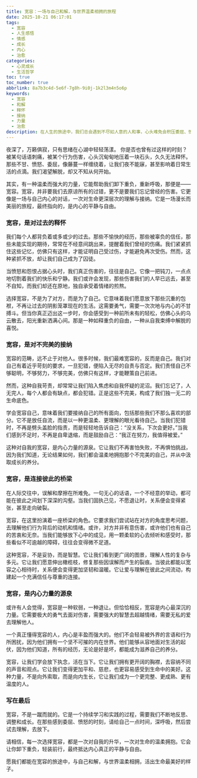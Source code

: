 ```yaml
---
title: 宽容：一场与自己和解，与世界温柔相拥的旅程
date: 2025-10-21 06:17:01
tags:
  - 宽容
  - 人生感悟
  - 情感
  - 成长
  - 内心
  - 治愈
categories:
  - 心灵成长
  - 生活哲学
toc: true
toc_number: true
abbrlink: 8a7b3c4d-5e6f-7g8h-9i0j-1k2l3m4n5o6p
keywords:
  - 宽容
  - 和解
  - 释怀
  - 接纳
  - 力量
  - 治愈
description: 在人生的旅途中，我们总会遇到不尽如人意的人和事，心头难免会积压委屈、愤怒甚至怨恨。然而，有一种力量，它能穿透所有的阴霾，让我们的内心重获宁静与自由，那便是宽容。它不是软弱，而是深沉的智慧；它不是遗忘，而是选择放下。今天，让我们一起走进宽容的世界，感受它如何温柔地治愈我们，并赋予我们前行的勇气。
---
```


夜深了，万籁俱寂，只有思绪在心湖中轻轻荡漾。
你是否也曾有过这样的时刻？被某句话语刺痛，被某个行为伤害，心头沉甸甸地压着一块石头，久久无法释怀。那些不甘、愤怒、委屈，像藤蔓一样缠绕着，让我们夜不能寐，甚至影响着日常生活的点滴。我们渴望解脱，却又不知从何开始。

其实，有一种温柔而强大的力量，它能帮助我们卸下重负，重新呼吸，那便是——宽容。宽容，并非要我们去原谅所有的过错，更不是要我们忘记曾经的伤害。它更像是一场与自己内心的对话，一次对生命更深层次的理解与接纳。它是一场漫长而美丽的旅程，最终指向的，是内心的平静与自由。

### 宽容，是对过去的释怀

我们每个人都背负着或多或少的过去。那些不愉快的经历，那些被辜负的信任，那些未能实现的期待，常常在不经意间跳出来，提醒着我们曾经的伤痛。我们紧紧抓住这些记忆，仿佛只有这样，才能证明自己受过伤，才能避免再次受伤。然而，这种紧抓不放，却让我们自己成为了囚徒。

当愤怒和怨恨占据心头时，我们真正伤害的，往往是自己。它像一把钝刀，一点点地切割着我们的快乐和宁静。我们或许会发现，那些伤害我们的人早已远去，甚至不自知，而我们却还在原地，独自承受着情绪的煎熬。

选择宽容，不是为了对方，而是为了自己。它意味着我们愿意放下那些沉重的包袱，不再让过去的阴影笼罩现在的生活。这需要勇气，需要一次次地与内心的不甘搏斗。但当你真正迈出这一步时，你会感受到一种前所未有的轻松，仿佛心头的乌云散去，阳光重新洒满心间。那是一种如释重负的自由，一种从自我束缚中解脱的喜悦。

### 宽容，是对不完美的接纳

宽容的范畴，远不止于对他人。很多时候，我们最难宽容的，反而是自己。我们对自己有着近乎苛刻的要求，一旦犯错，便陷入无尽的自责与否定。我们责怪自己不够聪明，不够努力，不够完美，仿佛只有这样，才能鞭策自己前进。

然而，这种自我苛责，却常常让我们陷入焦虑和自我怀疑的泥沼。我们忘记了，人无完人，每个人都会有缺点，都会犯错。正是这些不完美，构成了我们独一无二的生命底色。

学会宽容自己，意味着我们要接纳自己的所有面向，包括那些我们不那么喜欢的部分。它不是放任自流，而是以一种更温柔、更理解的眼光看待自己。当我们犯错时，不再是劈头盖脸的指责，而是轻轻地告诉自己：“没关系，下次会更好。”当我们感到不足时，不再是自卑退缩，而是鼓励自己：“我正在努力，我值得被爱。”

这种对自我的宽容，是内心力量的源泉。它让我们不再害怕失败，不再惧怕挑战，因为我们知道，无论结果如何，我们都会温柔地拥抱那个不完美的自己，并从中汲取成长的养分。

### 宽容，是连接彼此的桥梁

在人际交往中，误解和摩擦在所难免。一句无心的话语，一个不经意的举动，都可能在彼此之间划下深深的沟壑。当我们固执己见，不愿退让时，关系便会变得紧张，甚至走向破裂。

宽容，在这里扮演着一座桥梁的角色。它要求我们尝试站在对方的角度思考问题，去理解他们行为背后的动机和情绪。或许，对方并非有意伤害，或许他们也有自己的苦衷和无奈。当我们能够放下心中的成见，用一颗柔软的心去倾听和感受时，那些看似不可逾越的障碍，往往会变得微不足道。

这种宽容，不是妥协，而是智慧。它让我们看到更广阔的图景，理解人性的复杂与多元。它让我们愿意伸出橄榄枝，修复那些因误解而产生的裂痕。当彼此都能以宽容之心相待时，关系便会变得更加坚韧和温暖。它让爱与理解在彼此之间流动，构建起一个充满信任与尊重的连接。

### 宽容，是内心力量的源泉

或许有人会觉得，宽容是一种软弱，一种退让。但恰恰相反，宽容是内心最深沉的力量。它需要极大的勇气去面对伤害，需要强大的智慧去超越情绪，需要无私的爱去理解他人。

一个真正懂得宽容的人，内心是丰盈而强大的。他们不会轻易被外界的言语和行为所困扰，因为他们拥有一个坚不可摧的内在世界。他们能够从容地面对生活的起伏，因为他们知道，所有的经历，无论是好是坏，都能成为滋养自己的养分。

宽容，让我们学会放下执念，活在当下。它让我们拥有更开阔的胸襟，去容纳不同的声音和观点。它让我们变得更加平和、慈悲，也更容易感受到生命中的美好。这种力量，不是向外索取，而是向内生长，它让我们成为一个更完整、更成熟、更有温度的人。

### 写在最后

宽容，不是一蹴而就的。它是一个持续学习和实践的过程，需要我们不断地反思、调整和成长。在那些感到委屈、愤怒的时刻，请给自己一点时间，深呼吸，然后尝试去理解，去放下。

请相信，每一次选择宽容，都是一次对自我的升华，一次对生命的温柔拥抱。它会让你卸下重负，轻装前行，最终抵达内心真正的平静与自由。

愿我们都能在宽容的旅途中，与自己和解，与世界温柔相拥，活出生命最美好的样子。